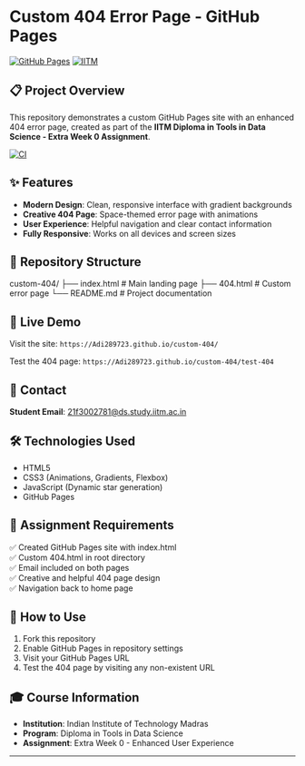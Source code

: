 # Custom 404 Error Page - GitHub Pages

[![GitHub Pages](https://img.shields.io/badge/GitHub-Pages-blue?logo=github)](https://pages.github.com/)
[![IITM](https://img.shields.io/badge/IITM-Data%20Science-purple)](https://study.iitm.ac.in/)

## 📋 Project Overview

This repository demonstrates a custom GitHub Pages site with an enhanced 404 error page, created as part of the **IITM Diploma in Tools in Data Science - Extra Week 0 Assignment**.

[![CI](https://github.com/Adi289723/custom-404/actions/workflows/main.yml/badge.svg)](https://github.com/Adi289723/custom-404/actions/workflows/main.yml)

## ✨ Features

- **Modern Design**: Clean, responsive interface with gradient backgrounds
- **Creative 404 Page**: Space-themed error page with animations
- **User Experience**: Helpful navigation and clear contact information
- **Fully Responsive**: Works on all devices and screen sizes

## 📂 Repository Structure

custom-404/
├── index.html          # Main landing page
├── 404.html           # Custom error page
└── README.md          # Project documentation


## 🚀 Live Demo

Visit the site: `https://Adi289723.github.io/custom-404/`

Test the 404 page: `https://Adi289723.github.io/custom-404/test-404`

## 📧 Contact

**Student Email**: 21f3002781@ds.study.iitm.ac.in

## 🛠️ Technologies Used

- HTML5
- CSS3 (Animations, Gradients, Flexbox)
- JavaScript (Dynamic star generation)
- GitHub Pages

## 📝 Assignment Requirements

✅ Created GitHub Pages site with index.html  
✅ Custom 404.html in root directory  
✅ Email included on both pages  
✅ Creative and helpful 404 page design  
✅ Navigation back to home page  

## 📖 How to Use

1. Fork this repository
2. Enable GitHub Pages in repository settings
3. Visit your GitHub Pages URL
4. Test the 404 page by visiting any non-existent URL

## 🎓 Course Information

- **Institution**: Indian Institute of Technology Madras
- **Program**: Diploma in Tools in Data Science
- **Assignment**: Extra Week 0 - Enhanced User Experience

---
